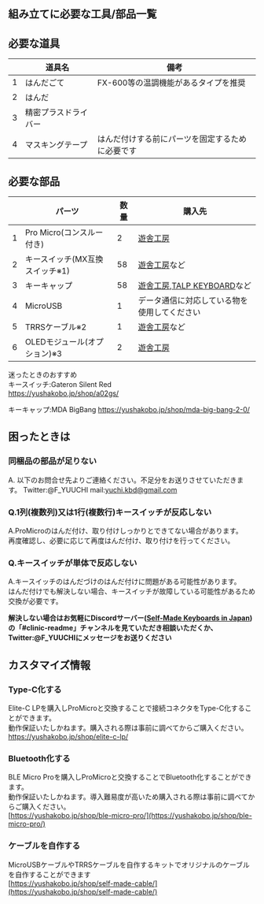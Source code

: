 ## 組み立てに必要な工具/部品一覧
## 必要な道具
||道具名|備考|
|:---:|---|---|
|1|はんだごて|FX-600等の温調機能があるタイプを推奨|
|2|はんだ||
|3|精密プラスドライバー||
|4|マスキングテープ|はんだ付けする前にパーツを固定するために必要です|
  
## 必要な部品
||パーツ|数量|購入先|
|:---:|---|---|---|
|1|Pro Micro(コンスルー付き)|2|[遊舎工房](https://yushakobo.jp/shop/promicro-spring-pinheader/)|
|2|キースイッチ(MX互換スイッチ※1)|58|[遊舎工房](https://yushakobo.jp/product-category/switches/)など|
|3|キーキャップ|58|[遊舎工房](https://yushakobo.jp/product-category/keycaps/),[TALP KEYBOARD](https://talpkeyboard.stores.jp/)など|
|4|MicroUSB|1|データ通信に対応している物を使用してください|
|5|TRRSケーブル※2|1|[遊舎工房](https://yushakobo.jp/shop/trrs_cable/)など|
|6|OLEDモジュール(オプション)※3|2|[遊舎工房](https://yushakobo.jp/shop/oled/)|
  
  
迷ったときのおすすめ  
キースイッチ:Gateron Silent Red  
https://yushakobo.jp/shop/a02gs/  
  
キーキャップ:MDA BigBang 
https://yushakobo.jp/shop/mda-big-bang-2-0/
  

## 困ったときは
### 同梱品の部品が足りない
A. 以下のお問合せ先よりご連絡ください。不足分をお送りさせていただきます。
Twitter:@F_YUUCHI mail:yuchi.kbd@gmail.com 

### Q.1列(複数列)又は1行(複数行)キースイッチが反応しない
A.ProMicroのはんだ付け、取り付けしっかりとできてない場合があります。  
再度確認し、必要に応じて再度はんだ付け、取り付けを行ってください。  

### Q.キースイッチが単体で反応しない
A.キースイッチのはんだづけのはんだ付けに問題がある可能性があります。  
はんだ付けでも解決しない場合、キースイッチが故障している可能性があるため交換が必要です。  


**解決しない場合はお気軽にDiscordサーバー([Self-Made Keyboards in Japan](https://discordapp.com/invite/NM7XtDW))の「#clinic-readme」チャンネルを見ていただき相談いただくか、Twitter:@F_YUUCHIにメッセージをお送りください**


## カスタマイズ情報
### Type-C化する
Elite-C LPを購入しProMicroと交換することで接続コネクタをType-C化することができます。  
動作保証いたしかねます。購入される際は事前に調べてからご購入ください。  
https://yushakobo.jp/shop/elite-c-lp/  

### Bluetooth化する
BLE Micro Proを購入しProMicroと交換することでBluetooth化することができます。  
動作保証いたしかねます。導入難易度が高いため購入される際は事前に調べてからご購入ください。  
[https://yushakobo.jp/shop/ble-micro-pro/](https://yushakobo.jp/shop/ble-micro-pro/)

### ケーブルを自作する
MicroUSBケーブルやTRRSケーブルを自作するキットでオリジナルのケーブルを自作することができます  
[https://yushakobo.jp/shop/self-made-cable/](https://yushakobo.jp/shop/self-made-cable/)